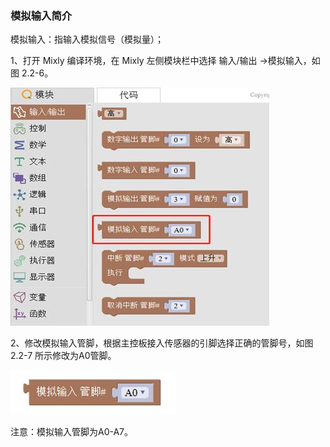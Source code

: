 ### 模拟输入简介

模拟输入：指输入模拟信号（模拟量）；

1、打开 Mixly 编译环境，在 Mixly 左侧模块栏中选择 输入/输出 →模拟输入，如图 2.2-6。

![图2.2-6](/assets/image082.jpg)

2、修改模拟输入管脚，根据主控板接入传感器的引脚选择正确的管脚号，如图2.2-7 所示修改为A0管脚。

![图2.2-7](/assets/image084.jpg)

注意：模拟输入管脚为A0-A7。